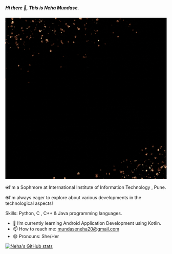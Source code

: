 ##### Hi there 👋, This is Neha Mundase.

![](https://github.com/neha-mundase20/GIPHY/blob/main/Black%20And%20Gold%20Minimal%20Motivational%20Quote%20Reminder%20Instagram%20Post.gif)

⦿I'm a Sophmore at International Institute of Information Technology , Pune.

⦿I'm always eager to explore about various developments in the technological aspects!

Skills: Python, C , C++ & Java programming languages.

- 🌱 I’m currently learning Android Application Development using Kotlin. 
- 📫 How to reach me: mundaseneha20@gmail.com 
- 😄 Pronouns: She/Her 

[![Neha's GitHub stats](https://github-readme-stats.vercel.app/api?username=neha-mundase20)](https://github.com/neha-mundase20/github-readme-stats)
